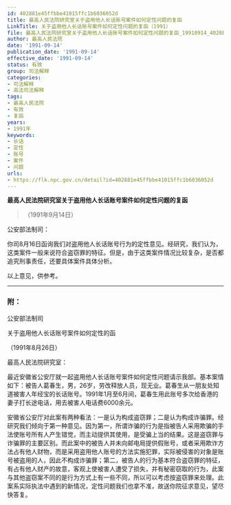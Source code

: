 ```yaml
---
id: 402881e45ffbbe41015ffc1b6036052d
title: 最高人民法院研究室关于盗用他人长话账号案件如何定性问题的复函
LinkTitle: 关于盗用他人长话账号案件如何定性问题的复函（1991）
file: 最高人民法院研究室关于盗用他人长话账号案件如何定性问题的复函_19910914_402881e45ffbbe41015ffc1b6036052d.docx
author: 最高人民法院
date: '1991-09-14'
publication_date: '1991-09-14'
effective_date: '1991-09-14'
status: 有效
group: 司法解释
categories:
- 司法解释
- 高法司法解释
tags:
- 最高人民法院
- 有效
- 复函
years:
- 1991年
keywords:
- 长话
- 定性
- 账号
- 案件
- 问题
urls:
- https://flk.npc.gov.cn/detail?id=402881e45ffbbe41015ffc1b6036052d
---
```


**最高人民法院研究室关于盗用他人长话账号案件如何定性问题的复函**

> （1991年9月14日）

公安部法制司：

你司8月16日函询我们对盗用他人长话账号行为的定性意见。经研究，我们认为，这类案件一般来说符合盗窃罪的特征。但是，由于这类案件情况比较复杂，是否都追究刑事责任，还要具体案件具体分析。

以上意见，供参考。

---

### 附：

公安部法制司

关于盗用他人长话账号案件如何定性的函

（1991年8月26日）

最高人民法院研究室：

最近安徽省公安厅就一起盗用他人长话账号案件如何定性问题请示我部。基本案情如下：被告人葛春生，男，26岁，劳改释放人员，现无业。葛春生从一朋友处知道被害人年经宝的长话账号。1991年1月至6月间，葛春生用此账号多次给香港的妻子打长途电话，用去被害人电话费6000余元。

安徽省公安厅对此案有两种看法：一是认为构成盗窃罪；二是认为构成诈骗罪。经研究我们倾向于第一种意见。因为第一，所谓诈骗的行为是指被告人采用欺骗的手法使账号所有人产生错觉，而主动提供其使用，是受骗上当的结果。这是盗窃罪与诈骗罪的主要区别。而此案中的被告人并未向邮电局提供假账号，或者采用欺诈方法占有他人财物，而是采用盗用他人账号的方法实施犯罪，实际被侵害的对象是账号被盗用的人，因此不构成诈骗罪；第二，被告人的行为基本符合盗窃罪的特征，有占有他人财产的故意，客观上使被害人遭受了损失，并有秘密窃取的行为，此案与其他盗窃案不同的是行为方式上有一些不同，所以可以考虑按盗窃罪来处理。此案系实际执法中遇到的新情况，定性问题我们也拿不准，故送你院征求意见，望尽快答复。
